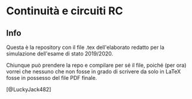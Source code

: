 # Continuità e circuiti RC
## Info
Questa è la repository con il file .tex dell'elaborato redatto per la simulazione dell'esame di stato 2019/2020.

Chiunque può prendere la repo e compilare per sé il file, poiché (per ora) vorrei che nessuno che non fosse in grado di scrivere da solo in LaTeX fosse in possesso del file PDF finale.

[@LuckyJack482]
